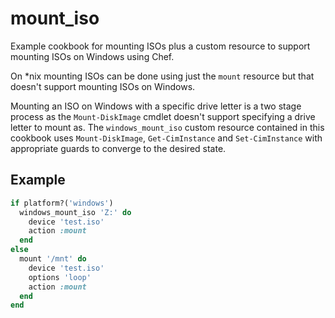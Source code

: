 # mount_iso

Example cookbook for mounting ISOs plus a custom resource to support mounting ISOs on Windows using Chef.

On *nix mounting ISOs can be done using just the `mount` resource but that doesn't support mounting ISOs on Windows.

Mounting an ISO on Windows with a specific drive letter is a two stage process as the `Mount-DiskImage` cmdlet doesn't support specifying a drive letter to mount as. The `windows_mount_iso` custom resource contained in this cookbook uses `Mount-DiskImage`, `Get-CimInstance` and `Set-CimInstance` with appropriate guards to converge to the desired state.

## Example
```ruby
if platform?('windows')
  windows_mount_iso 'Z:' do
    device 'test.iso'
    action :mount
  end
else
  mount '/mnt' do
    device 'test.iso'
    options 'loop'
    action :mount
  end
end
```

